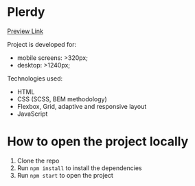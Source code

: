 # Plerdy
[Preview Link](https://alexanderkolomiiets.github.io/Plerdy_test-task/)

Project is developed for:

- mobile screens: >320px;
- desktop: >1240px;

Technologies used:

- HTML
- CSS (SCSS, BEM methodology)
- Flexbox, Grid, adaptive and responsive layout
- JavaScript

# How to open the project locally
1. Clone the repo
2. Run `npm install` to install the dependencies
3. Run `npm start` to open the project

